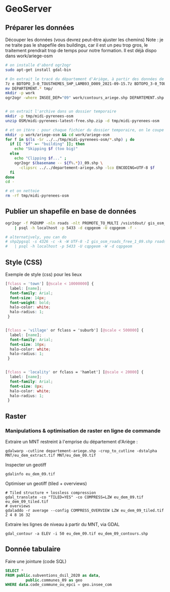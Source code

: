 # GeoServer

## Préparer les données
Découper les données (vous devrez peut-être ajuster les chemins)
Note : je ne traite pas le shapefile des buildings, car il est un peu trop gros, le traitement prendrait trop de temps pour notre formation. Il est déjà dispo dans work/ariege-osm
```bash
# on installe d'abord ogr2ogr
sudo apt-get install gdal-bin

# On extrait le tracé du département d'Ariège, à partir des données de la BDtopo
7z e BDTOPO_3-0_TOUSTHEMES_SHP_LAMB93_D009_2021-09-15.7z BDTOPO_3-0_TOUSTHEMES_SHP_LAMB93_D009_2021-09-15/BDTOPO/1_DONNEES_LIVRAISON_2021-09-00165/BDT_3-0_SHP_LAMB93_D009-ED2021-09-15/ADMINISTRATIF/DEPARTEMENT.*
mv DEPARTEMENT.* tmp/
mkdir -p work
ogr2ogr -where INSEE_DEP="09" work/contours_ariege.shp DEPARTEMENT.shp


# on extrait l'archive dans un dossier temporaire
mkdir -p tmp/midi-pyrenees-osm
unzip OSM/midi-pyrenees-latest-free.shp.zip -d tmp/midi-pyrenees-osm

# et on itère : pour chaque fichier du dossier temporaire, on le coupe sur l'Ariège et on le sauve dans notre dossier destination
mkdir -p work/ariege-osm && cd work/ariege-osm
for f in $(ls -Sr ../../tmp/midi-pyrenees-osm/*.shp) ; do
  if [[ "$f" =~ "building" ]]; then
    echo "Skipping $f (too big)"
  else
    echo "Clipping $f..." ;
    ogr2ogr $(basename -- ${f%.*})_09.shp \
      -clipsrc ../../departement-ariege.shp -lco ENCODING=UTF-8 $f
  fi
done
cd -

# et on nettoie
rm -rf tmp/midi-pyrenees-osm
```

## Publier un shapefile en base de données
```bash
ogr2ogr -f PGDUMP -nln roads -nlt PROMOTE_TO_MULTI /vsistdout/ gis_osm_roads_free_1_09.shp \
	| psql -h localhost -p 5433 -d cqpgeom -U cqpgeom -f -

# alternatively, you can do
# shp2pgsql -s 4326 -c -k -W UTF-8 -I gis_osm_roads_free_1_09.shp roads \
#   | psql -h localhost -p 5433 -U cqpgeom -W -d cqpgeom

```

## Style (CSS)
Exemple de style (css) pour les lieux
```css
[fclass = 'town'] [@scale < 10000000] {
  label: [name];
  font-family: Arial;
  font-size: 14px;
  font-weight: bold;
  halo-color: white;
  halo-radius: 1;
 }


[fclass = 'village' or fclass = 'suburb'] [@scale < 500000] {
  label: [name];
  font-family: Arial;
  font-size: 10px;
  halo-color: white;
  halo-radius: 1;
 }


[fclass = 'locality' or fclass = 'hamlet'] [@scale < 20000] {
  label: [name];
  font-family: Arial;
  font-size: 8px;
  halo-color: white;
  halo-radius: 1;
 }
```

## Raster
### Manipulations  & optimisation de raster en ligne de commande
Extraire un MNT restreint à l'emprise du département d'Ariège :
```
gdalwarp -cutline departement-ariege.shp -crop_to_cutline -dstalpha MNT/eu_dem_extract.tif MNT/eu_dem_09.tif
```

Inspecter un geotiff
```
gdalinfo eu_dem_09.tif
```

Optimiser un geotiff (tiled + overviews)
```
# Tiled structure + lossless compression
gdal_translate -co "TILED=YES" -co COMPRESS=LZW eu_dem_09.tif eu_dem_09_tiled.tif
# overviews
gdaladdo -r average --config COMPRESS_OVERVIEW LZW eu_dem_09_tiled.tif 2 4 8 16 32
```

Extraire les lignes de niveau à partir du MNT, via GDAL
```
gdal_contour -a ELEV -i 50 eu_dem_09.tif eu_dem_09_contours.shp
```

## Donnée tabulaire
Faire une jointure (code SQL)
```SQL
SELECT *
FROM public.subventions_dsil_2020 as data,
		 public.communes_09 as geo
WHERE data.code_commune_ou_epci = geo.insee_com
```
